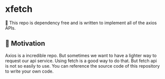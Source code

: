 # xfetch

🥇 This repo is dependency free and is written to implement all of the axios APIs.

## 🚀 Motivation

Axios is a incredible repo. But sometimes we want to have a lighter way to request our api service. Using fetch is a good way to do that. But fetch api is not so easily to use. You can reference the source code of this repository to write your own code.
